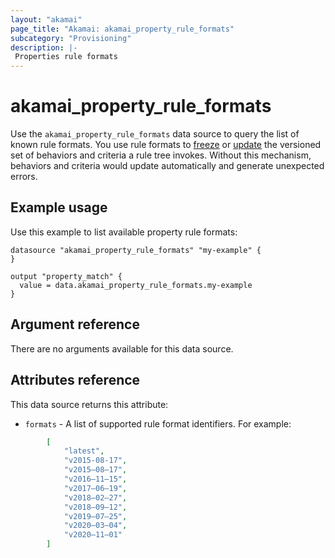 ```yaml
---
layout: "akamai"
page_title: "Akamai: akamai_property_rule_formats"
subcategory: "Provisioning"
description: |-
 Properties rule formats
---
```


# akamai_property_rule_formats

Use the `akamai_property_rule_formats` data source to query the list of 
known rule formats. 
You use rule formats to [freeze](https://developer.akamai.com/api/core_features/property_manager/v1.html#freezerf) or 
[update](https://developer.akamai.com/api/core_features/property_manager/v1.html#updaterf) the versioned set of behaviors
and criteria a rule tree invokes. Without this mechanism, behaviors and criteria 
would update automatically and generate unexpected errors. 

## Example usage

Use this example to list available property rule formats:

```hcl
datasource "akamai_property_rule_formats" "my-example" {
}

output "property_match" {
  value = data.akamai_property_rule_formats.my-example
}
```

## Argument reference

There are no arguments available for this data source.

## Attributes reference

This data source returns this attribute:

* `formats` - A list of supported rule format identifiers. For example: 

```json
        [
            "latest",
            "v2015-08-17",
            "v2015–08–17",
            "v2016–11–15",
            "v2017–06–19",
            "v2018–02–27",
            "v2018–09–12",
            "v2019–07–25",
            "v2020–03–04",
            "v2020–11–01"
        ]
```
